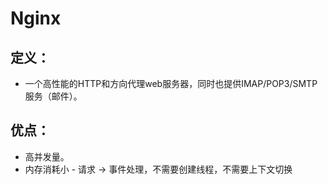 # Nginx

## 定义：
  - 一个高性能的HTTP和方向代理web服务器，同时也提供IMAP/POP3/SMTP服务（邮件）。

## 优点：
  - 高并发量。
  - 内存消耗小 - 请求 -> 事件处理，不需要创建线程，不需要上下文切换